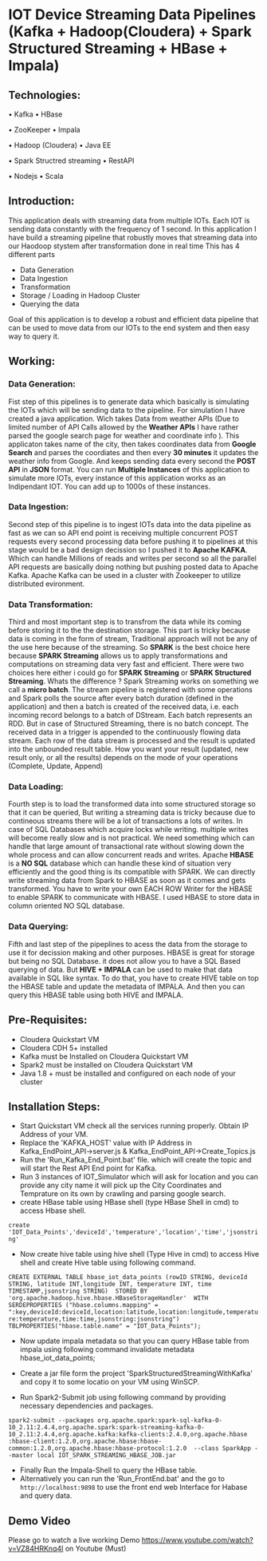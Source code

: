 # IOT Device Streaming Data Pipelines (Kafka + Hadoop(Cloudera) + Spark Structured Streaming + HBase + Impala)

## Technologies:

•	Kafka 								•	HBase

•	ZooKeeper							•	Impala

•	Hadoop (Cloudera)						•	Java EE

•	Spark Structred streaming 					•	RestAPI

•	Nodejs                                      •   Scala



## Introduction:

This application deals with streaming data from multiple IOTs. Each IOT is sending data constantly with the frequency of 1 second. In this application I have build a streaming pipeline that robustly moves that streaming data into our Haodoop stystem after transformation done in real time
This has 4 different parts

- Data Generation
- Data Ingestion
- Transformation
- Storage / Loading in Hadoop Cluster
- Querying the data

Goal of this application is to develop a robust and efficient data pipeline that can be used to move data from our IOTs to the end system and then easy way to query it.


## Working:

### Data Generation:

Fist step of this pipelines is to generate data which basically is simulating the IOTs which will be sending data to the pipeline. For simulation I have created a java application. Wich takes Data from weather APIs (Due to limited number of API Calls allowed by the **Weather APIs** I have rather parsed the google search page for weather and coordinate info ). This applicaton takes name of the city, then takes coordinates data from **Google Search** and parses the coordiates and then every **30 minutes** it updates the weather info from Google. And keeps sending data every second the **POST API** in **JSON** format. You can run **Multiple Instances** of this application to simulate more IOTs, every instance of this application works as an Indipendant IOT. You can add up to 1000s of these instances.


### Data Ingestion:
Second step of this pipeline is to ingest IOTs data into the data pipeline as fast as we can so API end point is receiving multiple concurrent POST requests every second processing data before pushing it to pipelines at this stage would be a bad design decission so I pushed it to **Apache KAFKA**. Which can handle Millions of reads and writes per second so all the parallel API requests are basically doing nothing but pushing posted data to Apache Kafka. Apache Kafka can be used in a cluster with Zookeeper to utilize distributed evironment.

### Data Transformation:
Third and most important step is to transfrom the data while its coming before storing it to the the destination storage. This part is tricky because data is coming in the form of stream, Traditional approach will not be any of the use here because of the streaming. So **SPARK** is the best choice here because **SPARK Streaming** allows us to apply transformations and computations on streaming data very fast and efficient. There were two choices here either i could go for **SPARK Streaming** or **SPARK Structured Streaming**. Whats the difference ? Spark Streaming works on something we call a **micro batch**. The stream pipeline is registered with some operations and Spark polls the source after every batch duration (defined in the application) and then a batch is created of the received data, i.e. each incoming record belongs to a batch of DStream. Each batch represents an RDD. But in case of Structured Streaming, there is no batch concept. The received data in a trigger is appended to the continuously flowing data stream. Each row of the data stream is processed and the result is updated into the unbounded result table. How you want your result (updated, new result only, or all the results) depends on the mode of your operations (Complete, Update, Append)

### Data Loading:
Fourth step is to load the transformed data into some structured storage so that it can be queried, But writing a streaming data is tricky because due to contineous streams there will be a lot of transactions a lots of writes. In case of SQL Databases which acquire locks while writing. multiple writes will become really slow and is not practical. We need something which can handle that large amount of transactional rate without slowing down the whole process and can allow concurrent reads and writes. Apache **HBASE** is a **NO SQL** database which can handle these kind of situation very efficiently and the good thing is its compatible with SPARK. We can directly write streaming data from Spark to HBASE as soon as it comes and gets transformed. You have to write your own EACH ROW Writer for the HBASE to enable SPARK to communicate with HBASE. I used HBASE to store data in column oriented NO SQL database.

### Data Querying:

Fifth and last step of the pipeplines to acess the data from the storage to use it for decission making and other purposes. HBASE is great for storage but being no SQL Database. it does not allow you to have a SQL Based querying of data. But **HIVE + IMPALA** can be used to make that data available in SQL like syntax. To do that, you have to create HIVE table on top the HBASE table and update the metadata of IMPALA. And then you can query this HBASE table using both HIVE and IMPALA.

## Pre-Requisites:
- Cloudera Quickstart VM
- Cloudera CDH 5+ installed
- Kafka must be Installed on Cloudera Quickstart VM
- Spark2 must be installed on Cloudera Quickstart VM
- Java 1.8 + must be installed and configured on each node of your cluster

## Installation Steps:

- 	Start Quickstart VM check all the services running properly. Obtain IP Address of your VM.
-  	Replace the 'KAFKA_HOST' value with IP Address in Kafka_EndPoint_API->server.js & Kafka_EndPoint_API->Create_Topics.js
- 	Run the 'Run_Kafka_End_Point.bat' file. which will create the topic and will start the Rest API End point for Kafka.
- 	Run 3 instances of IOT_Simulator which will ask for location and you can provide any city name it will pick up the City Coordinates and Temprature on its own by crawling and parsing google search.
- 	create HBase table using HBase shell (type HBase Shell in cmd) to access Hbase shell.

`create 'IOT_Data_Points','deviceId','temperature','location','time','jsonstring'`

- 	Now create hive table using hive shell (Type Hive in cmd) to access Hive shell and create Hive table using following command.

`CREATE EXTERNAL TABLE hbase_iot_data_points (rowID STRING, deviceId STRING, latitude INT,longitude INT, temperature INT, time TIMESTAMP,jsonstring STRING) 
STORED BY 'org.apache.hadoop.hive.hbase.HBaseStorageHandler' 
WITH SERDEPROPERTIES ("hbase.columns.mapping" = ":key,deviceId:deviceId,location:latitude,location:longitude,temperature:temperature,time:time,jsonstring:jsonstring") 
TBLPROPERTIES("hbase.table.name" = "IOT_Data_Points");`

- 	Now update impala metadata so that you can query HBase table from impala using following command
		invalidate metadata hbase_iot_data_points;

- 	Create a jar file form the project 'SparkStructuredStreamingWithKafka' and copy it to some locatio on your VM using WinSCP.
- 	Run Spark2-Submit job using following command by providing necessary dependencies and packages.

`spark2-submit --packages org.apache.spark:spark-sql-kafka-0-10_2.11:2.4.4,org.apache.spark:spark-streaming-kafka-0-10_2.11:2.4.4,org.apache.kafka:kafka-clients:2.4.0,org.apache.hbase :hbase-client:1.2.0,org.apache.hbase:hbase-common:1.2.0,org.apache.hbase:hbase-protocol:1.2.0  --class SparkApp --master local IOT_SPARK_STREAMING_HBASE_JOB.jar`

-  Finally Run the Impala-Shell to query the HBase table.
- 	Alternatively you can run the 'Run_FrontEnd.bat' and the go to `http://localhost:9898` to use the front end web Interface for Habase and query data.


## Demo Video 
   Please go to watch a live working Demo https://www.youtube.com/watch?v=VZ84HRKnq4I on Youtube (Must)
